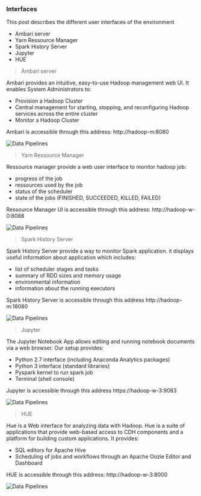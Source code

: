 ### Interfaces

This post describes the different user interfaces of the environment
- Ambari server
- Yarn Ressource Manager
- Spark History Server
- Jupyter
- HUE


> Ambari server

Ambari provides an intuitive, easy-to-use Hadoop management web UI. It enables System Administrators to:
- Provision a Hadoop Cluster
- Central management for starting, stopping, and reconfiguring Hadoop services across the entire cluster
- Monitor a Hadoop Cluster

Ambari is accessible through this address: http://hadoop-m:8080

![Data Pipelines](https://github.com/agambov/oic-interfaces/blob/master/img/ambari.png)

> Yarn Ressource Manager  

Ressource manager provide a web user interface to monitor hadoop job:
- progress of the job
- ressources used by the job
- status of the scheduler
- state of the jobs (FINISHED, SUCCEEDED, KILLED, FAILED)

Ressource Manager UI is accessible through this address: http://hadoop-w-0:8088

![Data Pipelines](https://github.com/agambov/oic-interfaces/blob/master/img/yarn2.png)

> Spark History Server  

Spark History Server provide a way to monitor Spark application. it displays useful information about application which includes:
- list of scheduler stages and tasks
- summary of RDD sizes and memory usage
- environmental information
- information about the running executors

Spark History Server is accessible through this address http://hadoop-m:18080

![Data Pipelines](https://github.com/agambov/oic-interfaces/blob/master/img/spark.png)

> Jupyter  

The Jupyter Notebook App allows editing and running notebook documents via a web browser. Our setup provides:
- Python 2.7 interface (including Anaconda Analytics packages)
- Python 3 interface (standard libraries)
- Pyspark kernel to run spark job
- Terminal (shell console)

Jupyter is accessible through this address https://hadoop-w-3:9083

![Data Pipelines](https://github.com/agambov/oic-interfaces/blob/master/img/jupyter.png)

> HUE  

Hue is a Web interface for analyzing data with Hadoop. Hue is a suite of applications that provide web-based access to CDH components and a platform for building custom applications. It provides:
- SQL editors for Apache Hive
- Scheduling of jobs and workflows through an Apache Oozie Editor and Dashboard

HUE is accessible through this address: http://hadoop-w-3:8000

![Data Pipelines](https://github.com/agambov/oic-interfaces/blob/master/img/hue.png)
